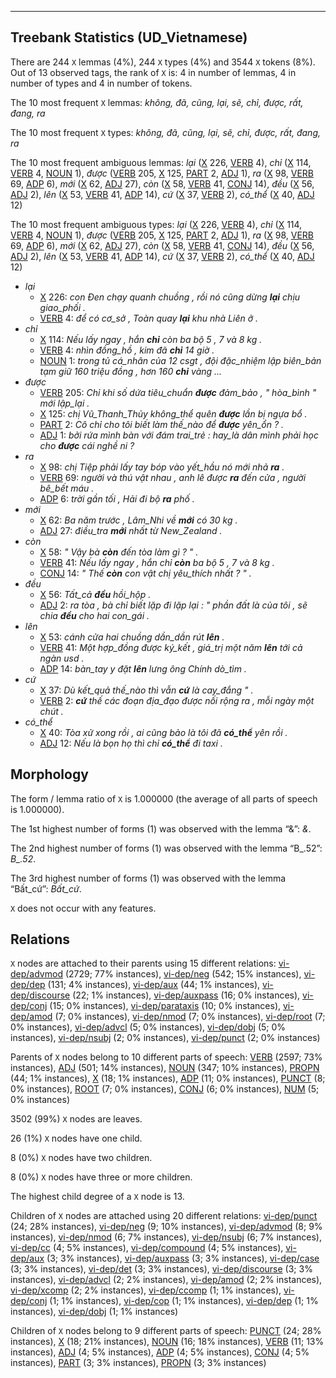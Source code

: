 

--------------------------------------------------------------------------------

## Treebank Statistics (UD_Vietnamese)

There are 244 `X` lemmas (4%), 244 `X` types (4%) and 3544 `X` tokens (8%).
Out of 13 observed tags, the rank of `X` is: 4 in number of lemmas, 4 in number of types and 4 in number of tokens.

The 10 most frequent `X` lemmas: <em>không, đã, cũng, lại, sẽ, chỉ, được, rất, đang, ra</em>

The 10 most frequent `X` types:  <em>không, đã, cũng, lại, sẽ, chỉ, được, rất, đang, ra</em>

The 10 most frequent ambiguous lemmas: <em>lại</em> ([X]() 226, [VERB]() 4), <em>chỉ</em> ([X]() 114, [VERB]() 4, [NOUN]() 1), <em>được</em> ([VERB]() 205, [X]() 125, [PART]() 2, [ADJ]() 1), <em>ra</em> ([X]() 98, [VERB]() 69, [ADP]() 6), <em>mới</em> ([X]() 62, [ADJ]() 27), <em>còn</em> ([X]() 58, [VERB]() 41, [CONJ]() 14), <em>đều</em> ([X]() 56, [ADJ]() 2), <em>lên</em> ([X]() 53, [VERB]() 41, [ADP]() 14), <em>cứ</em> ([X]() 37, [VERB]() 2), <em>có_thể</em> ([X]() 40, [ADJ]() 12)

The 10 most frequent ambiguous types:  <em>lại</em> ([X]() 226, [VERB]() 4), <em>chỉ</em> ([X]() 114, [VERB]() 4, [NOUN]() 1), <em>được</em> ([VERB]() 205, [X]() 125, [PART]() 2, [ADJ]() 1), <em>ra</em> ([X]() 98, [VERB]() 69, [ADP]() 6), <em>mới</em> ([X]() 62, [ADJ]() 27), <em>còn</em> ([X]() 58, [VERB]() 41, [CONJ]() 14), <em>đều</em> ([X]() 56, [ADJ]() 2), <em>lên</em> ([X]() 53, [VERB]() 41, [ADP]() 14), <em>cứ</em> ([X]() 37, [VERB]() 2), <em>có_thể</em> ([X]() 40, [ADJ]() 12)


* <em>lại</em>
  * [X]() 226: <em>con Đen chạy quanh chuồng , rồi nó cũng dừng <b>lại</b> chịu giao_phối .</em>
  * [VERB]() 4: <em>để có cơ_sở , Toàn quay <b>lại</b> khu nhà Liên ở .</em>
* <em>chỉ</em>
  * [X]() 114: <em>Nếu lấy ngay , hắn <b>chỉ</b> còn ba bộ 5 , 7 và 8 kg .</em>
  * [VERB]() 4: <em>nhìn đồng_hồ , kim đã <b>chỉ</b> 14 giờ .</em>
  * [NOUN]() 1: <em>trong tủ cá_nhân của 12 csgt , đội đặc_nhiệm lập biên_bản tạm giữ 160 triệu đồng , hơn 160 <b>chỉ</b> vàng ...</em>
* <em>được</em>
  * [VERB]() 205: <em>Chỉ khi số dứa tiêu_chuẩn <b>được</b> đảm_bảo , " hòa_bình " mới lập_lại .</em>
  * [X]() 125: <em>chị Vũ_Thanh_Thủy không_thể quên <b>được</b> lần bị ngựa bổ .</em>
  * [PART]() 2: <em>Cô chỉ cho tôi biết làm thế_nào để <b>được</b> yên_ổn ? .</em>
  * [ADJ]() 1: <em>bởi rứa mình bàn với đám trai_trẻ : hay_là dân mình phải học cho <b>được</b> cái nghề ni ?</em>
* <em>ra</em>
  * [X]() 98: <em>chị Tiệp phải lấy tay bóp vào yết_hầu nó mới nhả <b>ra</b> .</em>
  * [VERB]() 69: <em>người và thú vật nhau , anh lê được <b>ra</b> đến cửa , người bê_bết máu .</em>
  * [ADP]() 6: <em>trời gần tối , Hải đi bộ <b>ra</b> phố .</em>
* <em>mới</em>
  * [X]() 62: <em>Ba năm trước , Lâm_Nhi về <b>mới</b> có 30 kg .</em>
  * [ADJ]() 27: <em>điều_tra <b>mới</b> nhất từ New_Zealand .</em>
* <em>còn</em>
  * [X]() 58: <em>" Vậy bà <b>còn</b> đến tòa làm gì ? " .</em>
  * [VERB]() 41: <em>Nếu lấy ngay , hắn chỉ <b>còn</b> ba bộ 5 , 7 và 8 kg .</em>
  * [CONJ]() 14: <em>" Thế <b>còn</b> con vật chị yêu_thích nhất ? " .</em>
* <em>đều</em>
  * [X]() 56: <em>Tất_cả <b>đều</b> hồi_hộp .</em>
  * [ADJ]() 2: <em>ra tòa , bà chỉ biết lặp đi lặp lại : " phần đất là của tôi , sẽ chia <b>đều</b> cho hai con_gái .</em>
* <em>lên</em>
  * [X]() 53: <em>cánh cửa hai chuồng dần_dần rút <b>lên</b> .</em>
  * [VERB]() 41: <em>Một hợp_đồng được ký_kết , giá_trị một năm <b>lên</b> tới cả ngàn usd .</em>
  * [ADP]() 14: <em>bàn_tay y đặt <b>lên</b> lưng ông Chính dò_tìm .</em>
* <em>cứ</em>
  * [X]() 37: <em>Dù kết_quả thế_nào thì vẫn <b>cứ</b> là cay_đắng " .</em>
  * [VERB]() 2: <em><b>cứ</b> thế các đoạn địa_đạo được nối rộng ra , mỗi ngày một chút .</em>
* <em>có_thể</em>
  * [X]() 40: <em>Tòa xử xong rồi , ai cũng bảo là tôi đã <b>có_thể</b> yên rồi .</em>
  * [ADJ]() 12: <em>Nếu là bọn họ thì chỉ <b>có_thể</b> đi taxi .</em>

## Morphology

The form / lemma ratio of `X` is 1.000000 (the average of all parts of speech is 1.000000).

The 1st highest number of forms (1) was observed with the lemma “&”: <em>&</em>.

The 2nd highest number of forms (1) was observed with the lemma “B_.52”: <em>B_.52</em>.

The 3rd highest number of forms (1) was observed with the lemma “Bất_cứ”: <em>Bất_cứ</em>.

`X` does not occur with any features.


## Relations

`X` nodes are attached to their parents using 15 different relations: [vi-dep/advmod]() (2729; 77% instances), [vi-dep/neg]() (542; 15% instances), [vi-dep/dep]() (131; 4% instances), [vi-dep/aux]() (44; 1% instances), [vi-dep/discourse]() (22; 1% instances), [vi-dep/auxpass]() (16; 0% instances), [vi-dep/conj]() (15; 0% instances), [vi-dep/parataxis]() (10; 0% instances), [vi-dep/amod]() (7; 0% instances), [vi-dep/nmod]() (7; 0% instances), [vi-dep/root]() (7; 0% instances), [vi-dep/advcl]() (5; 0% instances), [vi-dep/dobj]() (5; 0% instances), [vi-dep/nsubj]() (2; 0% instances), [vi-dep/punct]() (2; 0% instances)

Parents of `X` nodes belong to 10 different parts of speech: [VERB]() (2597; 73% instances), [ADJ]() (501; 14% instances), [NOUN]() (347; 10% instances), [PROPN]() (44; 1% instances), [X]() (18; 1% instances), [ADP]() (11; 0% instances), [PUNCT]() (8; 0% instances), [ROOT]() (7; 0% instances), [CONJ]() (6; 0% instances), [NUM]() (5; 0% instances)

3502 (99%) `X` nodes are leaves.

26 (1%) `X` nodes have one child.

8 (0%) `X` nodes have two children.

8 (0%) `X` nodes have three or more children.

The highest child degree of a `X` node is 13.

Children of `X` nodes are attached using 20 different relations: [vi-dep/punct]() (24; 28% instances), [vi-dep/neg]() (9; 10% instances), [vi-dep/advmod]() (8; 9% instances), [vi-dep/nmod]() (6; 7% instances), [vi-dep/nsubj]() (6; 7% instances), [vi-dep/cc]() (4; 5% instances), [vi-dep/compound]() (4; 5% instances), [vi-dep/aux]() (3; 3% instances), [vi-dep/auxpass]() (3; 3% instances), [vi-dep/case]() (3; 3% instances), [vi-dep/det]() (3; 3% instances), [vi-dep/discourse]() (3; 3% instances), [vi-dep/advcl]() (2; 2% instances), [vi-dep/amod]() (2; 2% instances), [vi-dep/xcomp]() (2; 2% instances), [vi-dep/ccomp]() (1; 1% instances), [vi-dep/conj]() (1; 1% instances), [vi-dep/cop]() (1; 1% instances), [vi-dep/dep]() (1; 1% instances), [vi-dep/dobj]() (1; 1% instances)

Children of `X` nodes belong to 9 different parts of speech: [PUNCT]() (24; 28% instances), [X]() (18; 21% instances), [NOUN]() (16; 18% instances), [VERB]() (11; 13% instances), [ADJ]() (4; 5% instances), [ADP]() (4; 5% instances), [CONJ]() (4; 5% instances), [PART]() (3; 3% instances), [PROPN]() (3; 3% instances)

